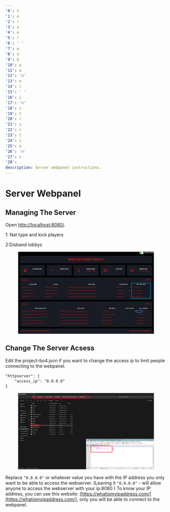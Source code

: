 ```yaml
---
'0': S
'1': e
'2': r
'3': v
'4': e
'5': r
'6': ' '
'7': w
'8': e
'9': b
'10': p
'11': a
'12': 'n'
'13': e
'14': l
'15': ' '
'16': i
'17': 'n'
'18': s
'19': t
'20': r
'21': u
'22': c
'23': t
'24': i
'25': o
'26': 'n'
'27': s
'28': .
description: Server webpanel instructions.
---
```


# Server Webpanel

## Managing The Server

Open [http://localhost:8080/](http://localhost:8080/).

1: Nat type and kick players

2:Disband lobbys

<figure><img src="../.gitbook/assets/Webpannel small most important explanation.png" alt=""><figcaption></figcaption></figure>

## Change The Server Acsess

Edit the project-bo4.json if you want to change the access ip to limit people connecting to the webpanel.

```
"httpserver": {
    "access_ip": "0.0.0.0"
}
```

<figure><img src="../.gitbook/assets/Webpannel IP.png" alt=""><figcaption></figcaption></figure>

Replace `"0.0.0.0"` or whatever value you have with the IP address you only want to be able to access the webserver. (Leaving it `"0.0.0.0"` - will allow anyone to access the webserver with your ip:8080 ) To know your IP address, you can use this website: [https://whatismyipaddress.com/](https://whatismyipaddress.com/), only you will be able to connect to the webpanel.
